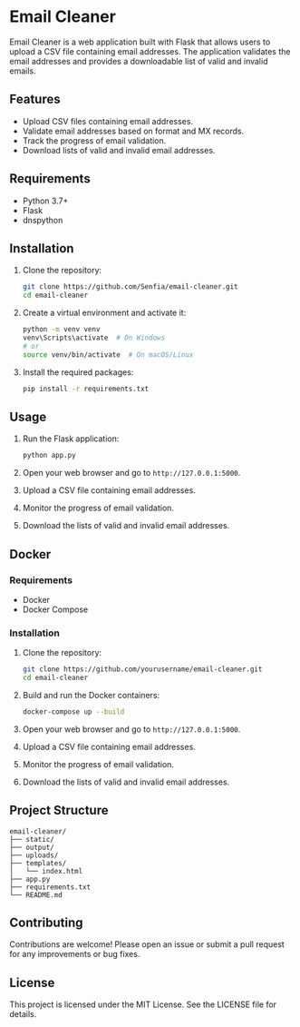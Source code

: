 # Email Cleaner

Email Cleaner is a web application built with Flask that allows users to upload a CSV file containing email addresses. The application validates the email addresses and provides a downloadable list of valid and invalid emails.

## Features

- Upload CSV files containing email addresses.
- Validate email addresses based on format and MX records.
- Track the progress of email validation.
- Download lists of valid and invalid email addresses.

## Requirements

- Python 3.7+
- Flask
- dnspython

## Installation

1. Clone the repository:

    ```bash
    git clone https://github.com/Senfia/email-cleaner.git
    cd email-cleaner
    ```

2. Create a virtual environment and activate it:

    ```bash
    python -m venv venv
    venv\Scripts\activate  # On Windows
    # or
    source venv/bin/activate  # On macOS/Linux
    ```

3. Install the required packages:

    ```bash
    pip install -r requirements.txt
    ```

## Usage

1. Run the Flask application:

    ```bash
    python app.py
    ```

2. Open your web browser and go to `http://127.0.0.1:5000`.

3. Upload a CSV file containing email addresses.

4. Monitor the progress of email validation.

5. Download the lists of valid and invalid email addresses.

## Docker

### Requirements

- Docker
- Docker Compose

### Installation

1. Clone the repository:

    ```bash
    git clone https://github.com/yourusername/email-cleaner.git
    cd email-cleaner
    ```

2. Build and run the Docker containers:

    ```bash
    docker-compose up --build
    ```

3. Open your web browser and go to `http://127.0.0.1:5000`.

4. Upload a CSV file containing email addresses.

5. Monitor the progress of email validation.

6. Download the lists of valid and invalid email addresses.

## Project Structure

```
email-cleaner/
├── static/
├── output/
├── uploads/
├── templates/
│   └── index.html
├── app.py
├── requirements.txt
└── README.md
```

## Contributing

Contributions are welcome! Please open an issue or submit a pull request for any improvements or bug fixes.

## License

This project is licensed under the MIT License. See the LICENSE file for details.